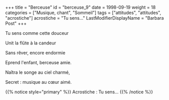 +++
title = "Berceuse"
id = "berceuse_9"
date = 1998-09-19
weight = 18
categories = ["Musique, chant", "Sommeil"]
tags = ["attitudes", "attitudes", "acrostiche"]
acrostiche = "Tu sens..."
LastModifierDisplayName = "Barbara Post"
+++

Tu sens comme cette douceur

Unit la flûte à la candeur

Sans rêver, encore endormie

Eprend l'enfant, berceuse amie.

Naîtra le songe au ciel charmé,

Secret : musique au cœur aimé.

{{% notice style="primary" %}}
Acrostiche : Tu sens...
{{% /notice %}}
